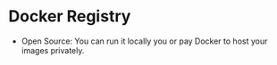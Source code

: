 # Docker Registry



- Open Source: You can run it locally you or pay Docker to host your images privately.
